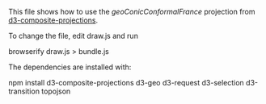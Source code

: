 This file shows how to use the *geoConicConformalFrance* projection from [d3-composite-projections](http://rveciana.github.io/d3-composite-projections/).

To change the file, edit draw.js and run

  browserify draw.js > bundle.js
  
The dependencies are installed with:

  npm install d3-composite-projections d3-geo d3-request d3-selection d3-transition topojson